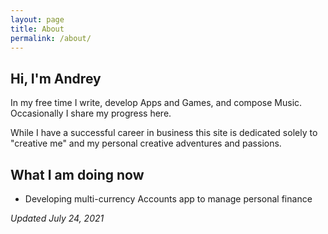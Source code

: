 ```yaml
---
layout: page
title: About
permalink: /about/
---
```


## Hi, I'm Andrey

In my free time I write, develop Apps and Games, and compose Music. Occasionally I share my progress here.

While I have a successful career in business this site is dedicated solely to "creative me" and my personal creative adventures and passions.

## What I am doing now

* Developing multi-currency Accounts app to manage personal finance

*Updated July 24, 2021*